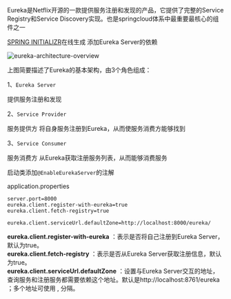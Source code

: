 Eureka是Netflix开源的一款提供服务注册和发现的产品，它提供了完整的Service Registry和Service Discovery实现。也是springcloud体系中最重要最核心的组件之一

[SPRING INITIALIZR](https://start.spring.io/)在线生成  添加Eureka Server的依赖

![eureka-architecture-overview](https://github.com/wxpp/springCloudDemo/blob/master/spring-cloud-eureka/spring-cloud-eureka-server/src/main/resources/static/image/eureka-architecture-overview.png "eureka-architecture-overview")

上图简要描述了Eureka的基本架构，由3个角色组成：

1、`Eureka Server`

提供服务注册和发现  

2、`Service Provider`

服务提供方
将自身服务注册到Eureka，从而使服务消费方能够找到  

3、`Service Consumer`

服务消费方
从Eureka获取注册服务列表，从而能够消费服务  

启动类添加`@EnableEurekaServer`的注解

application.properties
```properties
server.port=8000
eureka.client.register-with-eureka=true
eureka.client.fetch-registry=true

eureka.client.serviceUrl.defaultZone=http://localhost:8000/eureka/
```

**eureka.client.register-with-eureka** ：表示是否将自己注册到Eureka Server，默认为true。  
**eureka.client.fetch-registry** ：表示是否从Eureka Server获取注册信息，默认为true。  
**eureka.client.serviceUrl.defaultZone** ：设置与Eureka Server交互的地址，查询服务和注册服务都需要依赖这个地址。默认是http://localhost:8761/eureka ；多个地址可使用 , 分隔。  
